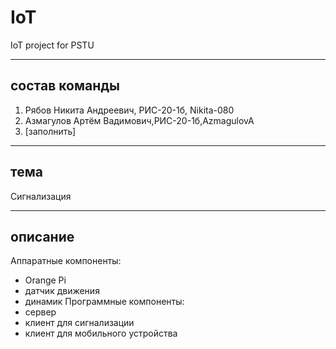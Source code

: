 # IoT
IoT project for PSTU
____
## состав команды
1. Рябов Никита Андреевич, РИС-20-1б, Nikita-080
2. Азмагулов Артём Вадимович,РИС-20-1б,AzmagulovA
3. [заполнить]
____
## тема
Сигнализация
____
## описание
Аппаратные компоненты:
- Orange Pi
- датчик движения
- динамик
Программные компоненты:
- сервер
- клиент для сигнализации
- клиент для мобильного устройства
